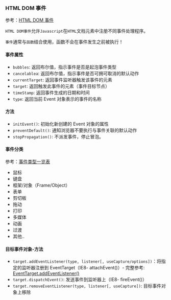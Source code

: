 ### HTML DOM 事件
参考：[HTML DOM 事件](http://www.runoob.com/jsref/dom-obj-event.html)

`HTML DOM事件`允许`Javascript`在`HTML`文档元素中注册不同事件处理程序。

`事件`通常与`函数`结合使用，函数不会在事件发生之前被执行！


#### 事件属性
* `bubbles`: 返回布尔值，指示事件是否是起泡事件类型
* `cancelablea`: 返回布尔值，指示事件是否可拥可取消的默认动作
* `currentTarget`: 返回事件监听器触发该事件的元素
* `target`: 返回触发此事件的元素（事件目标节点）
* `timeStamp`: 返回事件生成的日期和时间
* `type`: 返回当前 Event 对象表示的事件的名称

#### 方法
* `initEvent()`: 初始化新创建的 Event 对象的属性
* `preventDefault()`: 通知浏览器不要执行与事件关联的默认动作
* `stopPropagation()`: 不派发事件，停止冒泡。

#### 事件分类
参考：[事件类型一览表](https://developer.mozilla.org/zh-CN/docs/Web/Events)

* 鼠标
* 键盘
* 框架/对象（Frame/Object）
* 表单
* 剪切板
* 拖动
* 打印
* 多媒体
* 动画
* 过渡
* 其他..

#### 目标事件对象-方法
* `target.addEventListener(type, listener[, useCapture/options])`：将指定的监听器注册到 EventTarget（IE8- attachEvent()）- 完整参考: [EventTarget.addEventListener()](https://developer.mozilla.org/zh-CN/docs/Web/API/EventTarget/addEventListener)
* `target.dispatchEvent()`: 发送事件到监听器上（IE8- fireEvent()）
* `target.removeEventListener(type, listener[, useCapture])`: 目标事件对象上移除